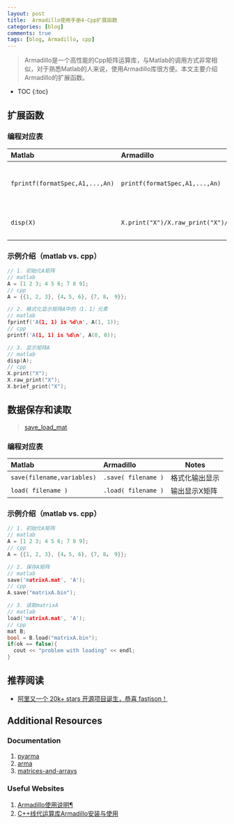 ```yaml
---
layout: post
title:  Armadillo使用手册4-Cpp扩展函数
categories: [blog]
comments: true
tags: [blog, Armadillo, cpp]
---
```


> Armadillo是一个高性能的Cpp矩阵运算库，与Matlab的调用方式非常相似，对于熟悉Matlab的人来说，使用Armadillo库很方便。本文主要介绍Armadillo的扩展函数。

* TOC
{:toc}

<!--more-->

## 扩展函数

### 编程对应表

| Matlab | Armadillo | Notes |
| :--- | :--- | --- |
| `fprintf(formatSpec,A1,...,An)` | `printf(formatSpec,A1,...,An)` | 格式化输出显示|
| `disp(X)` | `X.print("X")/X.raw_print("X")/X.brief_print("X")` | 输出显示X矩阵|

### 示例介绍（matlab vs. cpp）

```cpp
// 1. 初始化A矩阵
// matlab
A = [1 2 3; 4 5 6; 7 8 9];
// cpp
A = {{1, 2, 3}, {4，5, 6}, {7, 8， 9}};

// 2. 格式化显示矩阵A中的（1，1）元素
// matlab
fprintf('A(1, 1) is %d\n', A(1, 1));
// cpp
printf('A(1, 1) is %d\n', A(0, 0));

// 3. 显示矩阵A
// matlab
disp(A);
// cpp
X.print("X");
X.raw_print("X");
X.brief_print("X");
```

## 数据保存和读取

> [save_load_mat](https://arma.sourceforge.net/docs.html#save_load_mat)

### 编程对应表

| Matlab | Armadillo | Notes |
| :--- | :--- | --- |
| `save(filename,variables)` | `.save( filename )` | 格式化输出显示|
| `load( filename )` | `.load( filename )` | 输出显示X矩阵|

### 示例介绍（matlab vs. cpp）

```cpp
// 1. 初始化A矩阵
// matlab
A = [1 2 3; 4 5 6; 7 8 9];
// cpp
A = {{1, 2, 3}, {4，5, 6}, {7, 8， 9}};

// 2. 保存A矩阵
// matlab
save('matrixA.mat', 'A');
// cpp
A.save("matrixA.bin");

// 3. 读取matrixA
// matlab
load('matrixA.mat', 'A');
// cpp
mat B;
bool = B.load("matrixA.bin");
if(ok == false){
  cout << "problem with loading" << endl;
}
```

## 推荐阅读

- [阿里又一个 20k+ stars 开源项目诞生，恭喜 fastjson！](https://mp.weixin.qq.com/s/RNKDCK2KoyeuMeEs6GUrow)

## Additional Resources

### Documentation

1. [pyarma](https://pyarma.sourceforge.io/docs.html)
2. [arma](https://arma.sourceforge.net)
3. [matrices-and-arrays](https://ww2.mathworks.cn/help/matlab/matrices-and-arrays.html)

### Useful Websites

1. [Armadillo使用说明¶](https://docs.hpc.sjtu.edu.cn/app/compilers_and_languages/armadillo.html)
2. [C++线代运算库Armadillo安装与使用](http://zhaoxuhui.top/blog/2020/10/11/armadillo-introduction-and-installation.html)